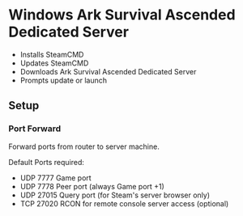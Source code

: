 # Windows Ark Survival Ascended Dedicated Server
- Installs SteamCMD
- Updates SteamCMD
- Downloads Ark Survival Ascended Dedicated Server
- Prompts update or launch

## Setup
### Port Forward
Forward ports from router to server machine.

Default Ports required:
- UDP 7777	Game port
- UDP 7778	Peer port (always Game port +1)
- UDP 27015	Query port (for Steam's server browser only)
- TCP 27020	RCON for remote console server access (optional)

